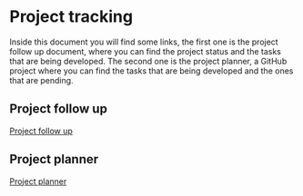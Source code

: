 # Project tracking

Inside this document you will find some links, the first one is the project follow up document, where you can find the project status and the tasks that are being developed. The second one is the project planner, a GitHub project where you can find the tasks that are being developed and the ones that are pending.

## Project follow up

[Project follow up](https://docs.google.com/spreadsheets/d/1jwxQr9kJG0H953cxi_KhxmUx7Of77138Xc5UtYZcYdA/edit?usp=sharing)

## Project planner

[Project planner](https://github.com/orgs/algosup/projects/14/views/3)